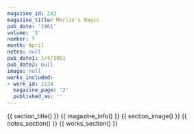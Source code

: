 ```yaml
---
magazine_id: 243
magazine_title: Merlin's Magic
pub_date: '1961'
volume: '2'
number: 7
month: April
notes: null
pub_date1: 1/4/1961
pub_date2: null
image: null
works_included:
- work_id: 2134
  magazine_page: '2'
  published_as: ''
---
```


{{ section_title() }}
{{ magazine_info() }}
{{ section_image() }}
{{ notes_section() }}
{{ works_section() }}
